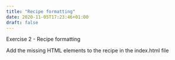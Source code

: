 ```yaml
---
title: "Recipe formatting"
date: 2020-11-05T17:23:46+01:00
draft: false
---
```


Exercise 2 - Recipe formatting

Add the missing HTML elements to the recipe in the index.html file